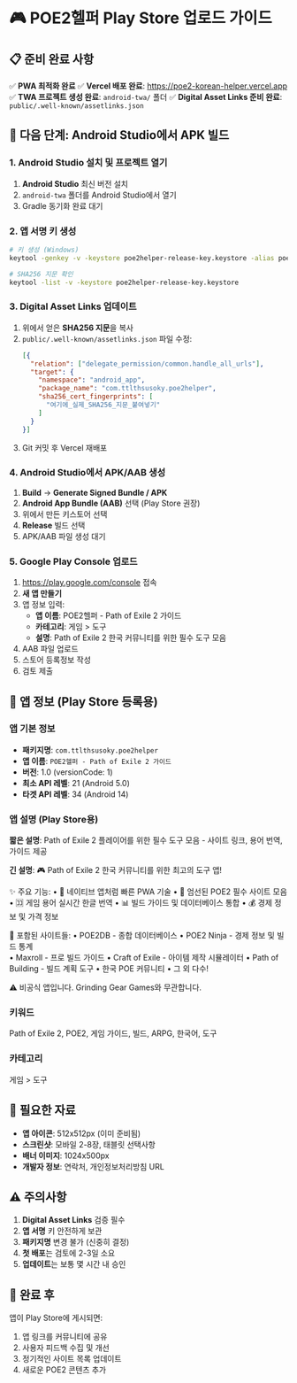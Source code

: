 # 🎮 POE2헬퍼 Play Store 업로드 가이드

## 📋 준비 완료 사항
✅ **PWA 최적화 완료**
✅ **Vercel 배포 완료**: https://poe2-korean-helper.vercel.app
✅ **TWA 프로젝트 생성 완료**: `android-twa/` 폴더
✅ **Digital Asset Links 준비 완료**: `public/.well-known/assetlinks.json`

## 🔧 다음 단계: Android Studio에서 APK 빌드

### 1. Android Studio 설치 및 프로젝트 열기
1. **Android Studio** 최신 버전 설치
2. `android-twa` 폴더를 Android Studio에서 열기
3. Gradle 동기화 완료 대기

### 2. 앱 서명 키 생성
```bash
# 키 생성 (Windows)
keytool -genkey -v -keystore poe2helper-release-key.keystore -alias poe2helper -keyalg RSA -keysize 2048 -validity 10000

# SHA256 지문 확인
keytool -list -v -keystore poe2helper-release-key.keystore
```

### 3. Digital Asset Links 업데이트
1. 위에서 얻은 **SHA256 지문**을 복사
2. `public/.well-known/assetlinks.json` 파일 수정:
   ```json
   [{
     "relation": ["delegate_permission/common.handle_all_urls"],
     "target": {
       "namespace": "android_app",
       "package_name": "com.ttlthsusoky.poe2helper",
       "sha256_cert_fingerprints": [
         "여기에_실제_SHA256_지문_붙여넣기"
       ]
     }
   }]
   ```
3. Git 커밋 후 Vercel 재배포

### 4. Android Studio에서 APK/AAB 생성
1. **Build** → **Generate Signed Bundle / APK**
2. **Android App Bundle (AAB)** 선택 (Play Store 권장)
3. 위에서 만든 키스토어 선택
4. **Release** 빌드 선택
5. APK/AAB 파일 생성 대기

### 5. Google Play Console 업로드
1. https://play.google.com/console 접속
2. **새 앱 만들기**
3. 앱 정보 입력:
   - **앱 이름**: POE2헬퍼 - Path of Exile 2 가이드
   - **카테고리**: 게임 > 도구
   - **설명**: Path of Exile 2 한국 커뮤니티를 위한 필수 도구 모음
4. AAB 파일 업로드
5. 스토어 등록정보 작성
6. 검토 제출

## 📱 앱 정보 (Play Store 등록용)

### 앱 기본 정보
- **패키지명**: `com.ttlthsusoky.poe2helper`
- **앱 이름**: `POE2헬퍼 - Path of Exile 2 가이드`
- **버전**: 1.0 (versionCode: 1)
- **최소 API 레벨**: 21 (Android 5.0)
- **타겟 API 레벨**: 34 (Android 14)

### 앱 설명 (Play Store용)
**짧은 설명**:
Path of Exile 2 플레이어를 위한 필수 도구 모음 - 사이트 링크, 용어 번역, 가이드 제공

**긴 설명**:
🎮 Path of Exile 2 한국 커뮤니티를 위한 최고의 도구 앱!

✨ 주요 기능:
• 📱 네이티브 앱처럼 빠른 PWA 기술
• 🔗 엄선된 POE2 필수 사이트 모음
• 🈁 게임 용어 실시간 한글 번역
• 📊 빌드 가이드 및 데이터베이스 통합
• 💰 경제 정보 및 가격 정보

🌟 포함된 사이트들:
• POE2DB - 종합 데이터베이스
• POE2 Ninja - 경제 정보 및 빌드 통계  
• Maxroll - 프로 빌드 가이드
• Craft of Exile - 아이템 제작 시뮬레이터
• Path of Building - 빌드 계획 도구
• 한국 POE 커뮤니티
• 그 외 다수!

⚠️ 비공식 앱입니다. Grinding Gear Games와 무관합니다.

### 키워드
Path of Exile 2, POE2, 게임 가이드, 빌드, ARPG, 한국어, 도구

### 카테고리
게임 > 도구

## 📸 필요한 자료
- **앱 아이콘**: 512x512px (이미 준비됨)
- **스크린샷**: 모바일 2-8장, 태블릿 선택사항
- **배너 이미지**: 1024x500px
- **개발자 정보**: 연락처, 개인정보처리방침 URL

## ⚠️ 주의사항
1. **Digital Asset Links** 검증 필수
2. **앱 서명** 키 안전하게 보관
3. **패키지명** 변경 불가 (신중히 결정)
4. **첫 배포**는 검토에 2-3일 소요
5. **업데이트**는 보통 몇 시간 내 승인

## 🚀 완료 후
앱이 Play Store에 게시되면:
1. 앱 링크를 커뮤니티에 공유
2. 사용자 피드백 수집 및 개선
3. 정기적인 사이트 목록 업데이트
4. 새로운 POE2 콘텐츠 추가